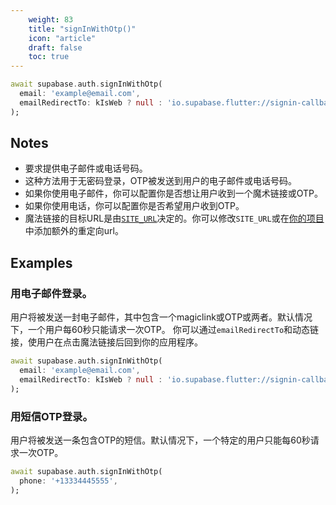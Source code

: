 ```yaml
---
    weight: 83
    title: "signInWithOtp()"
    icon: "article"
    draft: false
    toc: true
---
```




```dart
await supabase.auth.signInWithOtp(
  email: 'example@email.com',
  emailRedirectTo: kIsWeb ? null : 'io.supabase.flutter://signin-callback/',
);
```






## Notes

- 要求提供电子邮件或电话号码。
- 这种方法用于无密码登录，OTP被发送到用户的电子邮件或电话号码。
- 如果你使用电子邮件，你可以配置你是否想让用户收到一个魔术链接或OTP。
- 如果你使用电话，你可以配置你是否希望用户收到OTP。
- 魔法链接的目标URL是由[`SITE_URL`](https://supabase.com/docs/reference/auth/config#site_url)决定的。你可以修改`SITE_URL`或在[你的项目](https://app.supabase.com/project/_/auth/settings)中添加额外的重定向url。










## Examples

### 用电子邮件登录。

用户将被发送一封电子邮件，其中包含一个magiclink或OTP或两者。默认情况下，一个用户每60秒只能请求一次OTP。
你可以通过`emailRedirectTo`和动态链接，使用户在点击魔法链接后回到你的应用程序。


```dart
await supabase.auth.signInWithOtp(
  email: 'example@email.com',
  emailRedirectTo: kIsWeb ? null : 'io.supabase.flutter://signin-callback/',
);
```

### 用短信OTP登录。

用户将被发送一条包含OTP的短信。默认情况下，一个特定的用户只能每60秒请求一次OTP。

```dart
await supabase.auth.signInWithOtp(
  phone: '+13334445555',
);
```
